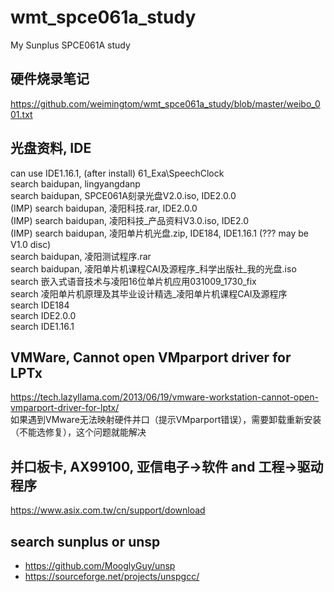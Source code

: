 # wmt_spce061a_study
My Sunplus SPCE061A study  

## 硬件烧录笔记  
https://github.com/weimingtom/wmt_spce061a_study/blob/master/weibo_001.txt  

## 光盘资料, IDE    
can use IDE1.16.1, (after install) 61_Exa\SpeechClock    
search baidupan, lingyangdanp  
search baidupan, SPCE061A刻录光盘V2.0.iso, IDE2.0.0  
(IMP) search baidupan, 凌阳科技.rar, IDE2.0.0  
(IMP) search baidupan, 凌阳科技_产品资料V3.0.iso, IDE2.0  
(IMP) search baidupan, 凌阳单片机光盘.zip, IDE184, IDE1.16.1 (??? may be V1.0 disc)  
search baidupan, 凌阳测试程序.rar  
search baidupan, 凌阳单片机课程CAI及源程序_科学出版社_我的光盘.iso  
search 嵌入式语音技术与凌阳16位单片机应用031009_1730_fix  
search 凌阳单片机原理及其毕业设计精选_凌阳单片机课程CAI及源程序  
search IDE184  
search IDE2.0.0  
search IDE1.16.1  

## VMWare, Cannot open VMparport driver for LPTx  
https://tech.lazyllama.com/2013/06/19/vmware-workstation-cannot-open-vmparport-driver-for-lptx/  
如果遇到VMware无法映射硬件并口（提示VMparport错误），需要卸载重新安装（不能选修复），这个问题就能解决  

## 并口板卡, AX99100, 亚信电子->软件 and 工程->驱动程序        
https://www.asix.com.tw/cn/support/download  

## search sunplus or unsp    
* https://github.com/MooglyGuy/unsp  
* https://sourceforge.net/projects/unspgcc/  
